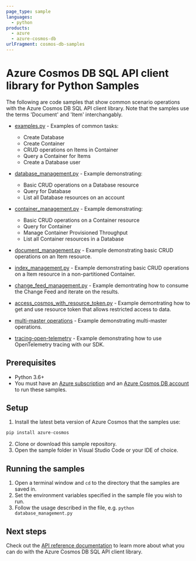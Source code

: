 ```yaml
---
page_type: sample
languages:
  - python
products:
  - azure
  - azure-cosmos-db
urlFragment: cosmos-db-samples
---
```


# Azure Cosmos DB SQL API client library for Python Samples

The following are code samples that show common scenario operations with the Azure Cosmos DB SQL API client library. Note that the samples use the terms 'Document' and 'Item' interchangably.

* [examples.py](https://github.com/Azure/azure-sdk-for-python/tree/main/sdk/cosmos/azure-cosmos/samples/examples.py) - Examples of common tasks:
    * Create Database
    * Create Container
    * CRUD operations on Items in Container
    * Query a Container for Items
    * Create a Database user

* [database_management.py](https://github.com/Azure/azure-sdk-for-python/tree/main/sdk/cosmos/azure-cosmos/samples/database_management.py) - Example demonstrating:
    * Basic CRUD operations on a Database resource
    * Query for Database
    * List all Database resources on an account

* [container_management.py](https://github.com/Azure/azure-sdk-for-python/tree/main/sdk/cosmos/azure-cosmos/samples/container_management.py) - Example demonstrating:
    * Basic CRUD operations on a Container resource
    * Query for Container
    * Manage Container Provisioned Throughput
    * List all Container resources in a Database


* [document_management.py](https://github.com/Azure/azure-sdk-for-python/tree/main/sdk/cosmos/azure-cosmos/samples/document_management.py) - Example demonstrating basic CRUD operations on an Item resource.


* [index_management.py](https://github.com/Azure/azure-sdk-for-python/tree/main/sdk/cosmos/azure-cosmos/samples/index_management.py) - Example demonstrating basic CRUD operations on a Item resource in a non-partitioned Container.


* [change_feed_management.py](https://github.com/Azure/azure-sdk-for-python/tree/main/sdk/cosmos/azure-cosmos/samples/change_feed_management.py) - Example demontrating how to consume the Change Feed and iterate on the results.


* [access_cosmos_with_resource_token.py](https://github.com/Azure/azure-sdk-for-python/tree/main/sdk/cosmos/azure-cosmos/samples/access_cosmos_with_resource_token.py) - Example demontrating how to get and use resource token that allows restricted access to data.


* [multi-master operations](https://github.com/Azure/azure-sdk-for-python/tree/main/sdk/cosmos/azure-cosmos/samples/MultiMasterOperations) - Example demonstrating multi-master operations.

* [tracing-open-telemetry](https://github.com/Azure/azure-sdk-for-python/tree/main/sdk/cosmos/azure-cosmos/samples/tracing_open_telemetry.py) - Example demonstrating how to use OpenTelemetry tracing with our SDK.

## Prerequisites
* Python 3.6+
* You must have an [Azure subscription](https://azure.microsoft.com/free/) and an
[Azure Cosmos DB account](https://docs.microsoft.com/azure/cosmos-db/create-sql-api-python#create-a-database-account) to run these samples.

## Setup

1. Install the latest beta version of Azure Cosmos that the samples use:

```bash
pip install azure-cosmos
```

2. Clone or download this sample repository.
3. Open the sample folder in Visual Studio Code or your IDE of choice.

## Running the samples

1. Open a terminal window and `cd` to the directory that the samples are saved in.
2. Set the environment variables specified in the sample file you wish to run.
3. Follow the usage described in the file, e.g. `python database_management.py`

## Next steps

Check out the [API reference documentation](https://aka.ms/azsdk-python-cosmos-ref) to learn more about
what you can do with the Azure Cosmos DB SQL API client library.